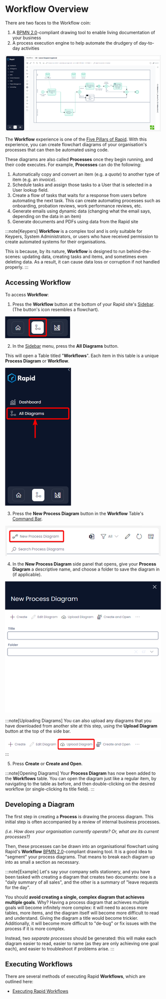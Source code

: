 # Workflow Overview

There are two faces to the Workflow coin:
1) A [BPMN 2.0](https://www.bpmn.org/)-compliant drawing tool to enable living documentation of your business
2) A process execution engine to help automate the drudgery of day-to-day activities

![A screenshot that demonstrates an example diagram from Workflow. The screenshot depicts a complex diagram that beings on the left, and moves to the right. The start and end points are circles. Between the circles are square tasks that are labelled, and a diamond-shaped logic gate. Arrows point between the components to demonstrate the flow of logic. Part of the diagram is coloured green, to show the path that the flowchart and logic has taken to conclude the process.](<Workflow Example Demo.png>)

The **Workflow** experience is one of the [Five Pillars of Rapid](</docs/Rapid/1-Getting Started/2-the-five-pillars/2-the-five-pillars.md>). With this experience, you can create flowchart diagrams of your organisation's processes that can then be automated using code.

These diagrams are also called **Processes** once they begin running, and their code executes. For example, **Processes** can do the following:

1. Automatically copy and convert an item (e.g. a *quote*) to another type of item (e.g. an *invoice*).
2. Schedule tasks and assign those tasks to a User that is selected in a User lookup field.
3. Create a flow of tasks that waits for a response from users before automating the next task. This can create automating processes such as onboarding, probation reviews, work performance reviews, etc.
4. Generate emails using dynamic data (changing what the email says, depending on the data in an item)
5. Generate documents and PDFs using data from the Rapid site

:::note[Keypers]
**Workflow** is a complex tool and is only suitable for Keypers, System Administrators, or users who have received permission to create automated systems for their organisations.

This is because, by its nature, **Workflow** is designed to run behind-the-scenes: updating data, creating tasks and items, and sometimes even deleting data. As a result, it can cause data loss or corruption if not handled properly.
:::

## Accessing Workflow

To access **Workflow**:

1. Press the **Workflow** button at the bottom of your Rapid site's [Sidebar](</docs/Rapid/3-User Manual/glossary/glossary.md#sidebar>). (The button's icon resembles a flowchart).

![A screenshot demonstrating the location of the "Workflow" button in the sidebar of a Rapid site. The "Workflow" button is in the centre of the site, and resembles three nodes of a flowchart. The screenshot is annotated with a red box to demonstrate the location of the button.](<Sidebar Designer Button.png>)

2. In the [Sidebar](</docs/Rapid/3-User Manual/glossary/glossary.md#sidebar>) menu, press the **All Diagrams** button.

This will open a Table titled "**Workflows**". Each item in this table is a unique **Process Diagram** or **Workflow**.

![A screenshot demonstrating the location and appearance of the "All Diagrams" button in the Workflow sidebar. The screenshot is annotated with a red box and red arrow to highlight the location of the button.](<Sidebar All Diagrams.png>)

3. Press the **New Process Diagram** button in the **Workflow** Table's [Command Bar](</docs/Rapid/3-User Manual/glossary/glossary.md#command-bar>).

![A screenshot demonstrating the location and appearance of the "New Process Diagram" in the Command Bar of the Workflows table. The screenshot is annotated with a red box to indicate the location of the button. The icon of the button resembles two square "nodes" of a flowchart, connected by a curved line.](<New Process Diagram.png>)

4. In the **New Process Diagram** side panel that opens, give your **Process Diagram** a descriptive name, and choose a folder to save the diagram in (if applicable).

![A screenshot demonstrating the appearance of the "New Process Diagram" side panel. The side panel has a dark blue banner with a title that reads "New Process Diagram." Underneath it is a Command Bar of buttons that includes: "Create", "Edit Diagram", "Upload Diagram", and "Create and Open". Underneath are two fields titled "Title" and "Folder".](<Diagram New.png>)

:::note[Uploading Diagrams]
You can also upload any diagrams that you have downloaded from another site at this step, using the **Upload Diagram** button at the top of the side bar.

![A screenshot demonstrating the appearance and location of the "Upload Diagram" button in the New Process Diagram side panel. The screenshot is annotated with a red box to highlight the button's location. The button has an icon of a cloud, with an arrow ascending into the cloud.](<Diagram Upload.png>)
:::

5. Press **Create** or **Create and Open**.

:::note[Opening Diagrams]
Your **Process Diagram** has now been added to the **Workflows** table. You can open the diagram just like a regular item, by navigating to the table as before, and then double-clicking on the desired workflow (or single-clicking its title field).
:::

## Developing a Diagram

The first step in creating a **Process** is drawing the process diagram. This initial step is often accompanied by a review of internal business processes. 

*(i.e. How does your organisation currently operate? Or, what are its current processes?)*

Then, these processes can be drawn into an organisational flowchart using Rapid's **Workflow** [BPMN 2.0](https://www.bpmn.org/)-compliant drawing tool. It is a good idea to "segment" your process diagrams. That means to break each diagram up into as small a section as necessary.

:::note[Example]
Let's say your company sells stationery, and you have been tasked with creating a diagram that creates two documents: one is a "daily summary of all sales", and the other is a summary of "leave requests for the day".

You should **avoid creating a single, complex diagram that achieves multiple goals**. Why? Having a process diagram that achieves multiple goals will become infinitely more complex: it will need to access more tables, more items, and the diagram itself will become more difficult to read and understand. Giving the diagram a title would become trickier. Additionally, it will become more difficult to "de-bug" or fix issues with the process if it is more complex.

Instead, two *separate processes* should be generated: this will make each diagram easier to read, easier to name (as they are only achieving one goal each), and easier to troubleshoot if problems arise.
:::

## Executing Workflows

There are several methods of executing Rapid **Workflows**, which are outlined here:
- [Executing Rapid Workflows](</docs/Rapid/4-Keyper Manual/3-Workflow/12-executing-workflows/12-executing-workflows.md>)